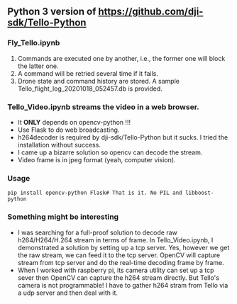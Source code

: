 ## Python 3 version of https://github.com/dji-sdk/Tello-Python
### Fly_Tello.ipynb
1. Commands are executed one by another, i.e., the former one will block the latter one.  
2. A command will be retried several time if it fails. 
3. Drone state and command history are stored. A sample Tello_flight_log_20201018_052457.db is provided.
### Tello_Video.ipynb streams the video in a web browser. 
* It <b>ONLY</b> depends on opencv-python !!!
* Use Flask to do web broadcasting.
* h264decoder is required by dji-sdk/Tello-Python but it sucks. I tried the installation without success. 
* I came up a bizarre solution so opencv can decode the stream.  
* Video frame is in jpeg format (yeah, computer vision).
### Usage
```shell
pip install opencv-python Flask# That is it. No PIL and libboost-python
```
### Something might be interesting
* I was searching for a full-proof solution to decode raw h264/H264/H.264 stream in terms of frame. In Tello_Video.ipynb, I demonstrated a solution by setting up a tcp server. Yes, however we get the raw stream, we can feed it to the tcp server. OpenCV will capture stream from tcp server and do the real-time decoding frame by frame.
* When I worked with raspberry pi, its camera utility can set up a tcp sever then OpenCV can capture the h264 stream directly. But Tello's camera is not programmable! I have to gather h264 stram from Tello via a udp server and then deal with it. 
